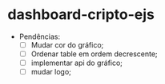 # dashboard-cripto-ejs



- Pendências:
  - [ ] Mudar cor do gráfico;
  - [ ] Ordenar table em ordem decrescente;
  - [ ] implementar api do gráfico;
  - [ ] mudar logo;
